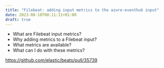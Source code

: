 ```yaml
---
title: "Filebeat: adding input metrics to the azure-eventhub input"
date: 2023-08-10T00:11:11+01:00
draft: true
---
```


- What are Filebeat input metrics?
- Why adding metrics to a Filebeat input?
- What metrics are available?
- What can I do with these metrics?


https://github.com/elastic/beats/pull/35739
